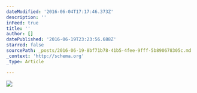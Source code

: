 ```yaml
---
dateModified: '2016-06-04T17:17:46.373Z'
description: ''
inFeed: true
title: ''
author: []
datePublished: '2016-06-19T23:23:56.688Z'
starred: false
sourcePath: _posts/2016-06-19-8bf71b78-41b5-4fee-9fff-5b890678305c.md
_context: 'http://schema.org'
_type: Article

---
```

![](https://the-grid-user-content.s3-us-west-2.amazonaws.com/a431d2fe-2c4c-40ec-8428-5793da1e7ad5.jpg)